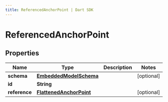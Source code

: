 ```yaml
---
title: ReferencedAnchorPoint | Dart SDK
---
```


# ReferencedAnchorPoint

## Properties
Name | Type | Description | Notes
------------ | ------------- | ------------- | -------------
**schema** | [**EmbeddedModelSchema**](EmbeddedModelSchema) |  | [optional] 
**id** | **String** |  | 
**reference** | [**FlattenedAnchorPoint**](FlattenedAnchorPoint) |  | [optional] 


